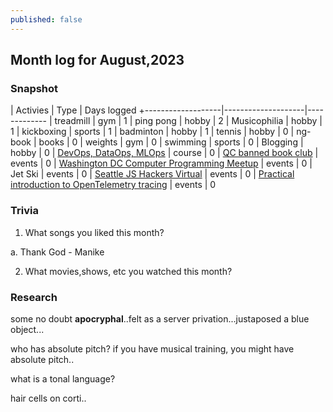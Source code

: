 ```yaml
---
published: false
---
```

## Month log for August,2023

### Snapshot

| Activies          | Type               | Days logged
+-------------------|--------------------|-------------
| treadmill         | gym                | 1
| ping pong         | hobby              | 2
| Musicophilia      | hobby              | 1
| kickboxing        | sports             | 1
| badminton         | hobby              | 1
| tennis            | hobby              | 0
| ng-book           | books              | 0
| weights           | gym                | 0
| swimming          | sports             | 0
| Blogging          | hobby              | 0
| [DevOps, DataOps, MLOps](https://www.coursera.org/learn/devops-dataops-mlops-duke) | course | 0
| [QC banned book club](https://www.meetup.com/qc-banned-books-club/events/293871977/) | events | 0
| [Washington DC Computer Programming Meetup](https://www.meetup.com/washington-dc-computer-programming-meetup-group/) | events | 0
| Jet Ski           | events | 0
| [Seattle JS Hackers Virtual](https://www.meetup.com/seattlejshackers/events/vljddtyfclbtb) | events | 0
| [Practical introduction to OpenTelemetry tracing](https://www.meetup.com/charlotte-java-developers-meetup/events/294797711/) | events | 0


### Trivia

1. What songs you liked this month?

a. Thank God - Manike

2. What movies,shows, etc you watched this month?

### Research


some no doubt **apocryphal**..felt as a server privation...justaposed a blue object...

who has absolute pitch? if you have musical training, you might have absolute pitch..

what is a tonal language?

hair cells on corti..
